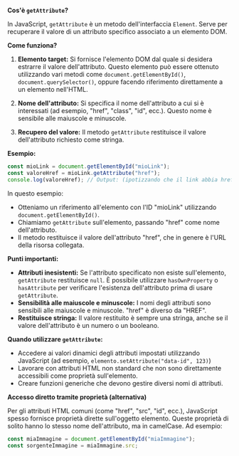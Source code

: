 **Cos'è `getAttribute`?**

In JavaScript, `getAttribute` è un metodo dell'interfaccia `Element`. Serve per recuperare il valore di un attributo specifico associato a un elemento DOM.

**Come funziona?**

1. **Elemento target:** Si fornisce l'elemento DOM dal quale si desidera estrarre il valore dell'attributo. Questo elemento può essere ottenuto utilizzando vari metodi come `document.getElementById()`, `document.querySelector()`, oppure facendo riferimento direttamente a un elemento nell'HTML.

2. **Nome dell'attributo:** Si specifica il nome dell'attributo a cui si è interessati (ad esempio, "href", "class", "id", ecc.). Questo nome è sensibile alle maiuscole e minuscole.

3. **Recupero del valore:** Il metodo `getAttribute` restituisce il valore dell'attributo richiesto come stringa.

**Esempio:**

```javascript
const mioLink = document.getElementById("mioLink");
const valoreHref = mioLink.getAttribute("href");
console.log(valoreHref); // Output: (ipotizzando che il link abbia href="https://www.example.com")
```

In questo esempio:

- Otteniamo un riferimento all'elemento con l'ID "mioLink" utilizzando `document.getElementById()`.
- Chiamiamo `getAttribute` sull'elemento, passando "href" come nome dell'attributo.
- Il metodo restituisce il valore dell'attributo "href", che in genere è l'URL della risorsa collegata.

**Punti importanti:**

- **Attributi inesistenti:** Se l'attributo specificato non esiste sull'elemento, `getAttribute` restituisce `null`. È possibile utilizzare `hasOwnProperty` o `hasAttribute` per verificare l'esistenza dell'attributo prima di usare `getAttribute`.
- **Sensibilità alle maiuscole e minuscole:** I nomi degli attributi sono sensibili alle maiuscole e minuscole. "href" è diverso da "HREF".
- **Restituisce stringa:** Il valore restituito è sempre una stringa, anche se il valore dell'attributo è un numero o un booleano.

**Quando utilizzare `getAttribute`:**

- Accedere ai valori dinamici degli attributi impostati utilizzando JavaScript (ad esempio, `elemento.setAttribute("data-id", 123)`)
- Lavorare con attributi HTML non standard che non sono direttamente accessibili come proprietà sull'elemento.
- Creare funzioni generiche che devono gestire diversi nomi di attributi.

**Accesso diretto tramite proprietà (alternativa)**

Per gli attributi HTML comuni (come "href", "src", "id", ecc.), JavaScript spesso fornisce proprietà dirette sull'oggetto elemento. Queste proprietà di solito hanno lo stesso nome dell'attributo, ma in camelCase. Ad esempio:

```javascript
const miaImmagine = document.getElementById("miaImmagine");
const sorgenteImmagine = miaImmagine.src;
```
